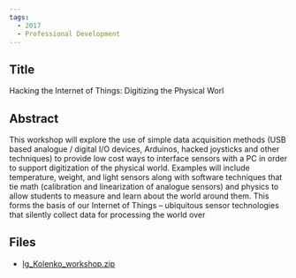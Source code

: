 ```yaml
---
tags:
  - 2017
  - Professional Development
---
```

    
## Title

Hacking the Internet of Things: Digitizing the Physical Worl

## Abstract

This workshop will explore the use of simple data acquisition methods (USB based analogue / digital I/O devices, Arduinos, hacked joysticks and other techniques) to provide low cost ways to interface sensors with a PC in order to support digitization of the physical world. Examples will include temperature, weight, and light sensors along with software techniques that tie math (calibration and linearization of analogue sensors) and physics to allow students to measure and learn about the world around them. This forms the basis of our Internet of Things – ubiquitous sensor technologies that silently collect data for processing the world over

## Files

- [Ig_Kolenko_workshop.zip](resources/2017/Ignac_Kolenko/Ig_Kolenko_workshop.zip)
